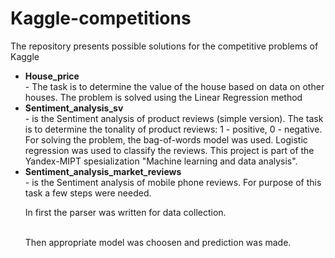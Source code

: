 # Kaggle-competitions
The repository presents possible solutions for the competitive problems of Kaggle 

<ul>
     <li><b>House_price</b></li> - The task is to determine the value of the house based on data on other houses. The problem is solved using the Linear Regression method     
     <li><b>Sentiment_analysis_sv</b></li> - is the Sentiment analysis of product reviews (simple version). The task is to determine the tonality of product reviews: 1 - positive, 0 - negative. For solving the problem, the bag-of-words model was used. Logistic regression was used to classify the reviews. This project is part of the Yandex-MIPT spesialization "Machine learning and data analysis".  
     <li><b>Sentiment_analysis_market_reviews</b></li> - is the Sentiment analysis of mobile phone reviews. For purpose of this task a few steps were needed.
     <p> In first the parser was written for data collection.</p>
     <br> Then appropriate model was choosen and prediction was made.</br>
     </ul>

   
